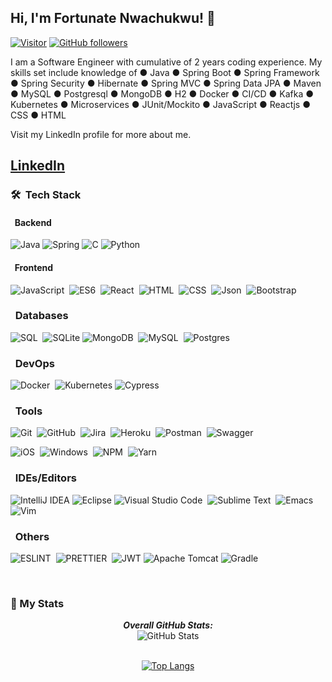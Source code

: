 <h2>Hi, I'm Fortunate Nwachukwu! 👋</h2>

[![Visitor](https://visitor-badge.laobi.icu/badge?page_id=NfoTECH.NfoTECH)](https://github.com/NfoTECH) [![GitHub followers](https://img.shields.io/github/followers/NfoTECH.svg?style=social&label=Follow)](https://github.com/NfoTECH?tab=followers)

<p>I am a Software Engineer with cumulative of 2 years coding experience. My skills set include knowledge of  ● Java ● Spring Boot ● Spring Framework ● Spring Security ● Hibernate ● Spring MVC ● Spring Data JPA ● Maven ● MySQL ● Postgresql ● MongoDB ● H2 ● Docker ● CI/CD ● Kafka ● Kubernetes ● Microservices ● JUnit/Mockito ● JavaScript ● Reactjs ● CSS ● HTML
</p>
Visit my LinkedIn profile for more about me.

<a href="https://www.linkedin.com/in/fortunate-nwachukwu-807825a4/">LinkedIn</a>
---

### 🛠 &nbsp;Tech Stack

#### &nbsp; Backend

![Java](https://img.shields.io/badge/java-%23ED8B00.svg?style=for-the-badge&logo=java&logoColor=white)
![Spring](https://img.shields.io/badge/spring-%236DB33F.svg?style=for-the-badge&logo=spring&logoColor=white)
![C](https://img.shields.io/badge/c-%2300599C.svg?style=for-the-badge&logo=c&logoColor=white)
![Python](https://img.shields.io/badge/python-3670A0?style=for-the-badge&logo=python&logoColor=ffdd54)


#### &nbsp; Frontend

![JavaScript](https://img.shields.io/badge/-JavaScript-05122A?style=flat&logo=javascript)&nbsp;
![ES6](https://img.shields.io/badge/-ES6-05122A?style=flat&logo=javascript)&nbsp;
![React](https://img.shields.io/badge/-React-05122A?style=flat&logo=react)&nbsp;
![HTML](https://img.shields.io/badge/-HTML-05122A?style=flat&logo=HTML5)&nbsp;
![CSS](https://img.shields.io/badge/-CSS-05122A?style=flat&logo=CSS3&logoColor=1572B6)&nbsp;
![Json](https://img.shields.io/badge/-json-05122A?style=flat&logo=json)&nbsp;
![Bootstrap](https://img.shields.io/badge/-Bootstrap-05122A?style=flat&logo=bootstrap&logoColor=563D7C)

### &nbsp; Databases

![SQL](https://img.shields.io/badge/-SQL-05122A?style=flat&logo=sql)&nbsp;
![SQLite](https://img.shields.io/badge/sqlite-%2307405e.svg?style=for-the-badge&logo=sqlite&logoColor=white)
![MongoDB](https://img.shields.io/badge/-MongoDB-05122A?style=flat&logo=mongodb)&nbsp;
![MySQL](https://img.shields.io/badge/MySQL-005C84?style=for-the-badge&logo=mysql&logoColor=white)&nbsp;
![Postgres](https://img.shields.io/badge/PostgreSQL-316192?style=for-the-badge&logo=postgresql&logoColor=white)


### &nbsp; DevOps
![Docker](https://img.shields.io/badge/Docker-2CA5E0?style=for-the-badge&logo=docker&logoColor=white)&nbsp;
![Kubernetes](https://img.shields.io/badge/kubernetes-%23326ce5.svg?style=for-the-badge&logo=kubernetes&logoColor=white)
![Cypress](https://img.shields.io/badge/Cypress-17202C?style=for-the-badge&logo=cypress&logoColor=white)


### &nbsp; Tools

![Git](https://img.shields.io/badge/-Git-05122A?style=flat&logo=git)&nbsp;
![GitHub](https://img.shields.io/badge/-GitHub-05122A?style=flat&logo=github)&nbsp;
![Jira](https://img.shields.io/badge/-Jira-05122A?style=flat&logo=jira)&nbsp;
![Heroku](https://img.shields.io/badge/-Heroku-05122A?style=flat&logo=heroku)&nbsp;
![Postman](https://img.shields.io/badge/-Postman-05122A?style=flat&logo=postman)&nbsp;
![Swagger](https://img.shields.io/badge/-Swagger-%23Clojure?style=for-the-badge&logo=swagger&logoColor=white)


![iOS](https://img.shields.io/badge/-iOS-05122A?style=flat&logo=ios)&nbsp;
![Windows](https://img.shields.io/badge/-Windows-05122A?style=flat&logo=windows)&nbsp;
![NPM](https://img.shields.io/badge/-npm-05122A?style=flat&logo=npm)&nbsp;
![Yarn](https://img.shields.io/badge/-yarn-05122A?style=flat&logo=yarn)&nbsp;

### &nbsp; IDEs/Editors
![IntelliJ IDEA](https://img.shields.io/badge/IntelliJIDEA-000000.svg?style=for-the-badge&logo=intellij-idea&logoColor=white)
![Eclipse](https://img.shields.io/badge/Eclipse-FE7A16.svg?style=for-the-badge&logo=Eclipse&logoColor=white)
![Visual Studio Code](https://img.shields.io/badge/-Visual%20Studio%20Code-05122A?style=flat&logo=visual-studio-code&logoColor=007ACC)&nbsp;
![Sublime Text](https://img.shields.io/badge/sublime_text-%23575757.svg?&style=for-the-badge&logo=sublime-text&logoColor=important)&nbsp;
![Emacs](https://img.shields.io/badge/Emacs-%237F5AB6.svg?&style=for-the-badge&logo=gnu-emacs&logoColor=white)
![Vim](https://img.shields.io/badge/VIM-%2311AB00.svg?style=for-the-badge&logo=vim&logoColor=white)

### &nbsp; Others
![ESLINT](https://img.shields.io/badge/-npm-05122A?style=flat&logo=npm)&nbsp;
![PRETTIER](https://img.shields.io/badge/prettier-1A2C34?style=for-the-badge&logo=prettier&logoColor=F7BA3E)&nbsp;
![JWT](https://img.shields.io/badge/JWT-black?style=for-the-badge&logo=JSON%20web%20tokens)
![Apache Tomcat](https://img.shields.io/badge/apache%20tomcat-%23F8DC75.svg?style=for-the-badge&logo=apache-tomcat&logoColor=black)
![Gradle](https://img.shields.io/badge/Gradle-02303A.svg?style=for-the-badge&logo=Gradle&logoColor=white)








</br>

### 👀 My Stats

<div>

  <p align="center">
  <b><em>Overall GitHub Stats:</em></b> <br/>
    <img src="https://github-readme-streak-stats.herokuapp.com?user=NfoTECH" alt="GitHub Stats" /> <br/><br/>
</p>
  <div align="center">

[![Top Langs](https://github-readme-stats.vercel.app/api/top-langs/?username=NfoTECH&hide=shell&langs_count=8&show_icons=true)](https://github.com/NfoTECH/github-readme-stats)

</div>

</div>

<!--
**NfoTECH/NfoTECH** is a ✨ _special_ ✨ repository because its `README.md` (this file) appears on your GitHub profile.

Here are some ideas to get you started:

- 🔭 I’m currently working on ...
- 🌱 I’m currently learning ...
- 👯 I’m looking to collaborate on ...
- 🤔 I’m looking for help with ...
- 💬 Ask me about ...
- 📫 How to reach me: ...
- 😄 Pronouns: ...
- ⚡ Fun fact: ...
-->
